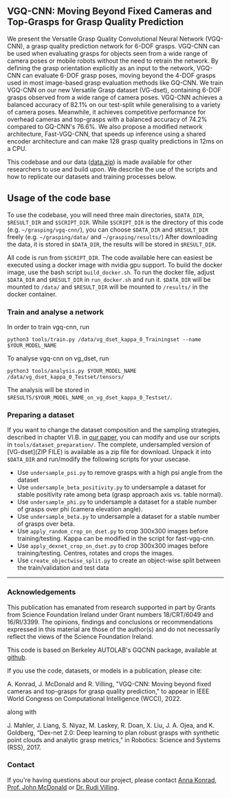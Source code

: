 ## VGQ-CNN: Moving Beyond Fixed Cameras and Top-Grasps for Grasp Quality Prediction

We present the Versatile Grasp Quality Convolutional Neural Network (VGQ-CNN), a grasp quality prediction 
network for 6-DOF grasps. VGQ-CNN can be used when evaluating grasps for objects seen from a wide range 
of camera poses or mobile robots without the need to retrain the network. By defining the grasp orientation 
explicitly as an input to the network, VGQ-CNN can evaluate 6-DOF grasp poses, moving beyond the 4-DOF 
grasps used in most image-based grasp evaluation methods like GQ-CNN. We train VGQ-CNN on our new Versatile 
Grasp dataset (VG-dset), containing 6-DOF grasps observed from a wide range of camera poses. VGQ-CNN 
achieves a balanced accuracy of 82.1% on our test-split while generalising to a variety of camera poses. 
Meanwhile, it achieves competitive performance for overhead cameras and top-grasps with a balanced 
accuracy of 74.2% compared to GQ-CNN's 76.6%. We also propose a modified network architecture, 
Fast-VGQ-CNN, that speeds up inference using a shared encoder architecture and can make 128 grasp quality 
predictions in 12ms on a CPU.

This codebase and our data ([data.zip](DATALINK)) is made available for other researchers to use and build upon. We describe
the use of the scripts and how to replicate our datasets and training processes below.


## Usage of the code base

To use the codebase, you will need three main directories, `$DATA_DIR`, `$RESULT_DIR` and `$SCRIPT_DIR`. While 
`$SCRIPT_DIR` is the directory of this code (e.g. `~/grasping/vgq-cnn/`), you can choose `$DATA_DIR` and `$RESULT_DIR`
freely (e.g. `~/grasping/data/` and `~/grasping/results/`)
After downloading the data, it is stored in `$DATA_DIR`, the results will be stored in `$RESULT_DIR`. 

All code is run from `$SCRIPT_DIR`.
The code available here can easiest be executed using a docker image with nvidia gpu support. 
To build the docker image, use the bash script
`build_docker.sh`. To run the docker file, adjust `$DATA_DIR` and `$RESULT_DIR` in `run_docker.sh` and run it.
`$DATA_DIR` will be mounted to `/data/` and `$RESULT_DIR` will be mounted to `/results/` in the docker container.

### Train and analyse a network

In order to train vgq-cnn, run
```
python3 tools/train.py /data/vg_dset_kappa_0_Trainingset --name $YOUR_MODEL_NAME
```

To analyse vgq-cnn on vg_dset, run
```
python3 tools/analysis.py $YOUR_MODEL_NAME /data/vg_dset_kappa_0_Testset/tensors/
```

The analysis will be stored in `$RESULTS/$YOUR_MODEL_NAME_on_vg_dset_kappa_0_Testset/`.

### Preparing a dataset

If you want to change the dataset composition and the sampling strategies, described in chapter VI.B. in
[our paper](https://arxiv.org/abs/2203.04874), you can modify and use our scripts in `tools/dataset_preparation/`.
The complete, undersampled version of [VG-dset](ZIP FILE) is available as a zip file for download. Unpack it into `$DATA_DIR`
and run/modify the following scripts for your usecase.

- Use `undersample_psi.py` to remove grasps with a high psi angle from the dataset
- Use `undersample_beta_positivity.py` to undersample a dataset for stable positivity rate among beta (grasp approach axis vs. table normal).
- Use `undersample_phi.py` to undersample a dataset for a stable number of grasps over phi (camera elevation angle).
- Use `undersample_beta.py` to undersample a dataset for a stable number of grasps over beta.
- Use `apply_random_crop_on_dset.py` to crop 300x300 images before training/testing. Kappa can be modified in the script for fast-vgq-cnn.
- Use `apply_dexnet_crop_on_dset.py` to crop 300x300 images before training/testing. Centres, rotates and crops the images.
- Use `create_objectwise_split.py` to create an object-wise split between the train/validation and test data

------------------------

### Acknowledgements

This publication has emanated from research supported in part by Grants from Science Foundation Ireland under 
Grant numbers 18/CRT/6049 and 16/RI/3399.
The opinions, findings and conclusions or recommendations expressed in this material are those of the author(s) and do 
not necessarily reflect the views of the Science Foundation Ireland.

This code is based on Berkeley AUTOLAB's GQCNN package, 
available at [github](https://github.com/BerkeleyAutomation/gqcnn).

If you use the code, datasets, or models in a publication, please cite:

A. Konrad, J. McDonald and R. Villing, "VGQ-CNN: Moving beyond fixed cameras and top-grasps for grasp quality
prediction," to appear in IEEE World Congress on Computational Intelligence (WCCI), 2022.

along with

J. Mahler, J. Liang, S. Niyaz, M. Laskey, R. Doan, X. Liu, J. A. Ojea,
and K. Goldberg, “Dex-net 2.0: Deep learning to plan robust grasps with
synthetic point clouds and analytic grasp metrics,” in Robotics: Science
and Systems (RSS), 2017.

### Contact

If you're having questions about our project, please contact [Anna Konrad](mailto:anna.konrad.2020@mumail.ie),
[Prof. John McDonald](mailto:john.mcdonald@mu.ie) or [Dr. Rudi Villing](mailto:rudi.villing@mu.ie).
